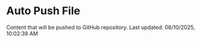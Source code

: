 # Auto Push File

Content that will be pushed to GitHub repository.
Last updated: 08/10/2025, 10:02:39 AM